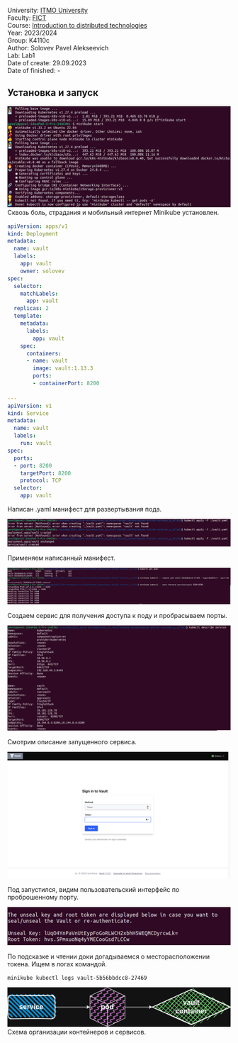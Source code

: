 University: [ITMO University](https://itmo.ru/ru/)\
Faculty: [FICT](https://fict.itmo.ru)\
Course: [Introduction to distributed technologies](https://github.com/itmo-ict-faculty/introduction-to-distributed-technologies)\
Year: 2023/2024\
Group: K4110c\
Author: Solovev Pavel Alekseevich\
Lab: Lab1\
Date of create: 29.09.2023\
Date of finished: -

## Установка и запуск

![Установка](pictures/start.png)
Сквозь боль, страдания и мобильный интернет Minikube установлен.

```yaml
apiVersion: apps/v1
kind: Deployment
metadata:
  name: vault
  labels:
    app: vault
    owner: solovev
spec:
  selector:
    matchLabels:
      app: vault
  replicas: 2 
  template:
    metadata:
      labels:
        app: vault
    spec:
      containers:
      - name: vault
        image: vault:1.13.3
        ports:
        - containerPort: 8200

---
apiVersion: v1
kind: Service
metadata:
  name: vault
  labels:
    run: vault
spec:
  ports:
  - port: 8200
    targetPort: 8200
    protocol: TCP
  selector:
    app: vault
```

Написан .yaml манифест для развертывания пода.

![Манифест написан](pictures/manifest.png)

Применяем написанный манифест.

![Port forwading](pictures/port.png)

Создаем сервис для получения доступа к поду и пробрасываем порты.

![Describe service](pictures/describe-service.png)

Смотрим описание запущенного сервиса.

![Vault ui](pictures/picture1.png)

Под запустился, видим пользовательский интерфейс по проброшенному порту.

![Token](pictures/token.jpg)

По подсказке и чтении доки догадываемся о месторасположении токена. Ищем в логах командой.
```bash
minikube kubectl logs vault-5b56bbdcc8-27469
```

![drawio](pictures/kuber-lab1.drawio.png)
Схема организации контейнеров и сервисов.